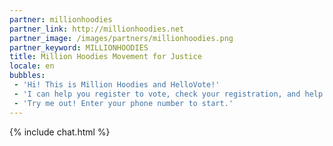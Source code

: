 ```yaml
---
partner: millionhoodies
partner_link: http://millionhoodies.net
partner_image: /images/partners/millionhoodies.png
partner_keyword: MILLIONHOODIES
title: Million Hoodies Movement for Justice
locale: en
bubbles:
 - 'Hi! This is Million Hoodies and HelloVote!'
 - 'I can help you register to vote, check your registration, and help your friends register'
 - 'Try me out! Enter your phone number to start.'
---
```

{% include chat.html %}



